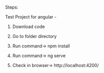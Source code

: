 Steps:

Test Project for angular - 

1. Download code

2. Go to folder directory

3. Run command-> npm install

3. Run command-> ng serve

4. Check in browser-> http://localhost:4200/

